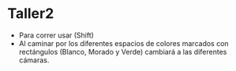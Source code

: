 # Taller2
- Para correr usar (Shift)
- Al caminar por los diferentes espacios de colores marcados con rectángulos (Blanco, Morado y Verde) cambiará a las diferentes cámaras.  
